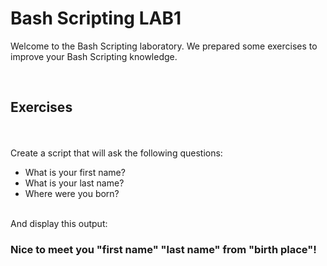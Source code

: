 # Bash Scripting LAB1

Welcome to the Bash Scripting laboratory. We prepared some exercises to improve your Bash Scripting knowledge.

<br>

## Exercises
<br><br>
Create a script that will ask the following questions:
- What is your first name?
- What is your last name?
- Where were you born?

<br>
And display this output:

 <h3> Nice to meet you <b>"first name" "last name"</b> from <b>"birth place"</b>!
 </h3>
